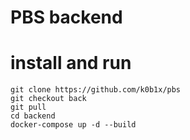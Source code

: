# PBS backend

# install and run
```
git clone https://github.com/k0b1x/pbs
git checkout back
git pull
cd backend
docker-compose up -d --build
``` 